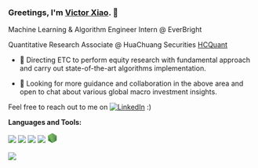 ### Greetings, I'm [Victor Xiao](https://www.linkedin.com/in/vicxiao). 👋

<p>Machine Learning & Algorithm Engineer Intern @ EverBright</p>
<p>Quantitative Research Associate @ HuaChuang Securities <a href="hcquant.com">HCQuant</a> 
<br>
  
- 🔭 Directing ETC to perform equity research with fundamental approach and carry out state-of-the-art algorithms implementation.
  
- 🤔 Looking for more guidance and collaboration in the above area and open to chat about various global macro investment insights.

<!-- Actual text -->

Feel free to reach out to me on [![LinkedIn][2.2]][2] :)

<!-- Icons -->

[2.2]: https://raw.githubusercontent.com/MartinHeinz/MartinHeinz/master/linkedin-3-16.png (LinkedIn icon without padding)

<!-- Links to your social media accounts -->

[2]: https://www.linkedin.com/in/vicxiao/

**Languages and Tools:**  

<code><img height="20" src="https://engineering.fb.com/wp-content/uploads/2016/05/2000px-Python-logo-notext.svg_.png"></code>
<code><img height="20" src="https://raw.githubusercontent.com/isocpp/logos/master/cpp_logo.png"></code>
<code><img height="20" src="https://pytorch.org/assets/images/pytorch-logo.png"></code>
<code><img height="20" src="https://external-content.duckduckgo.com/iu/?u=https%3A%2F%2Fantonioleiva.com%2Fwp-content%2Fuploads%2F2017%2F05%2Fkotlin-logo.png&f=1&nofb=1"></code>
<code><img height="20" src="https://raw.githubusercontent.com/github/explore/80688e429a7d4ef2fca1e82350fe8e3517d3494d/topics/nodejs/nodejs.png"></code>    

<a href="https://github.com/conquerv0/conquerv0">
  <img align="center" src="https://github-readme-stats.vercel.app/api?username=conquerv0&count_private=true&theme=nord&hide=issues&alt="Victor's GitHub Stats" />
</a>
                                                                                                                                                                                                                                    


